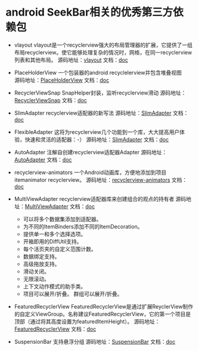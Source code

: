 # android SeekBar相关的优秀第三方依赖包

* vlayout vlayout是一个recyclerview强大的布局管理器的扩展，它提供了一组布局recyclerview。使它能够处理复杂的情况时，网格，在同一recyclerview列表和其他布局。 
源码地址：[vlayout](https://github.com/alibaba/vlayout) 文档：[doc](https://github.com/alibaba/vlayout/blob/master/README-ch.md)

* PlaceHolderView 一个包装器的android recyclelerview并包含堆叠视图  
源码地址：[PlaceHolderView](https://github.com/janishar/PlaceHolderView) 文档：[doc](https://github.com/janishar/PlaceHolderView/blob/master/README.md)

* RecyclerViewSnap SnapHelper封装，监听recyclerview滑动
源码地址：[RecyclerViewSnap](https://github.com/rubensousa/RecyclerViewSnap) 文档：[doc](https://github.com/rubensousa/RecyclerViewSnap/blob/master/README.md)

* SlimAdapter recyclerview适配器的新写法
源码地址：[SlimAdapter](https://github.com/MEiDIK/SlimAdapter) 文档：[doc](https://github.com/MEiDIK/SlimAdapter/blob/master/README.md)

* FlexibleAdapter 这将为recyclerview几个功能到一个库，大大提高用户体验，快速和灵活的适配器：-）
源码地址：[SlimAdapter](https://github.com/davideas/FlexibleAdapter) 文档：[doc](https://github.com/davideas/FlexibleAdapter/blob/master/README.md)

* AutoAdapter 注解自创建recyclerview适配器Adapter
源码地址：[AutoAdapter](https://github.com/mnayef95/AutoAdapter) 文档：[doc](https://github.com/mnayef95/AutoAdapter/blob/master/README.md)

* recyclerview-animators 一个Android动画库，方便地添加到项目itemanimator recyclerview。
源码地址：[recyclerview-animators](https://github.com/wasabeef/recyclerview-animators) 文档：[doc](https://github.com/wasabeef/recyclerview-animators/blob/master/README.md)

* MultiViewAdapter recyclerview适配器库来创建组合的观点的持有者
源码地址：[MultiViewAdapter](https://github.com/DevAhamed/MultiViewAdapter) 文档：[doc](https://github.com/DevAhamed/MultiViewAdapter/blob/master/README.md)
	* 可以将多个数据集添加到适配器。
	* 为不同的ItemBinders添加不同的ItemDecoration。
	* 提供单一和多个选择选项。
	* 开箱即用的DiffUtil支持。
	* 每个活页夹的自定义范围计数。
	* 数据绑定支持。
	* 高级拖放支持。
	* 滑动关闭。
	* 无限滚动。
	* 上下文动作模式的助手类。
	* 项目可以展开/折叠。
群组可以展开/折叠。

* FeaturedRecyclerView FeaturedRecyclerView是通过扩展ReyclerView制作的自定义ViewGroup。名称建议FeaturedRecyclerView，它的第一个项目是顶部（通过将其高度设置为featuredItemHeight）。
源码地址：[FeaturedRecyclerView](https://github.com/developer-shivam/FeaturedRecyclerView) 文档：[doc](https://github.com/developer-shivam/FeaturedRecyclerView/blob/master/README.md)

* SuspensionBar 支持悬浮分组
源码地址：[SuspensionBar](https://github.com/wuapnjie/SuspensionBar) 文档：[doc](https://github.com/wuapnjie/SuspensionBar/blob/master/README.md)